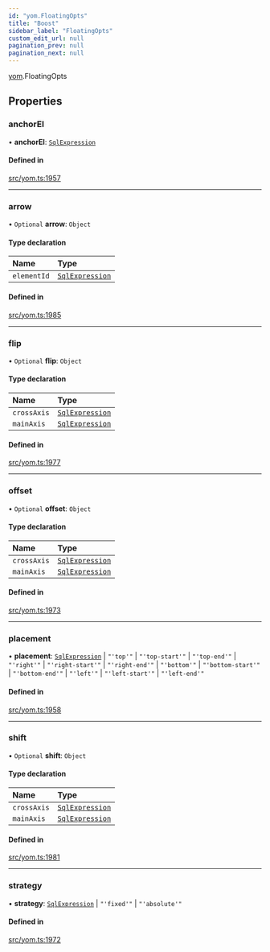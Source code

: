 ```yaml
---
id: "yom.FloatingOpts"
title: "Boost"
sidebar_label: "FloatingOpts"
custom_edit_url: null
pagination_prev: null
pagination_next: null
---
```


[yom](../namespaces/yom.md).FloatingOpts

## Properties

### anchorEl

• **anchorEl**: [`SqlExpression`](../namespaces/yom.md#sqlexpression)

#### Defined in

[src/yom.ts:1957](https://github.com/yolmio/boost/blob/b239488/src/yom.ts#L1957)

___

### arrow

• `Optional` **arrow**: `Object`

#### Type declaration

| Name | Type |
| :------ | :------ |
| `elementId` | [`SqlExpression`](../namespaces/yom.md#sqlexpression) |

#### Defined in

[src/yom.ts:1985](https://github.com/yolmio/boost/blob/b239488/src/yom.ts#L1985)

___

### flip

• `Optional` **flip**: `Object`

#### Type declaration

| Name | Type |
| :------ | :------ |
| `crossAxis` | [`SqlExpression`](../namespaces/yom.md#sqlexpression) |
| `mainAxis` | [`SqlExpression`](../namespaces/yom.md#sqlexpression) |

#### Defined in

[src/yom.ts:1977](https://github.com/yolmio/boost/blob/b239488/src/yom.ts#L1977)

___

### offset

• `Optional` **offset**: `Object`

#### Type declaration

| Name | Type |
| :------ | :------ |
| `crossAxis` | [`SqlExpression`](../namespaces/yom.md#sqlexpression) |
| `mainAxis` | [`SqlExpression`](../namespaces/yom.md#sqlexpression) |

#### Defined in

[src/yom.ts:1973](https://github.com/yolmio/boost/blob/b239488/src/yom.ts#L1973)

___

### placement

• **placement**: [`SqlExpression`](../namespaces/yom.md#sqlexpression) \| ``"'top'"`` \| ``"'top-start'"`` \| ``"'top-end'"`` \| ``"'right'"`` \| ``"'right-start'"`` \| ``"'right-end'"`` \| ``"'bottom'"`` \| ``"'bottom-start'"`` \| ``"'bottom-end'"`` \| ``"'left'"`` \| ``"'left-start'"`` \| ``"'left-end'"``

#### Defined in

[src/yom.ts:1958](https://github.com/yolmio/boost/blob/b239488/src/yom.ts#L1958)

___

### shift

• `Optional` **shift**: `Object`

#### Type declaration

| Name | Type |
| :------ | :------ |
| `crossAxis` | [`SqlExpression`](../namespaces/yom.md#sqlexpression) |
| `mainAxis` | [`SqlExpression`](../namespaces/yom.md#sqlexpression) |

#### Defined in

[src/yom.ts:1981](https://github.com/yolmio/boost/blob/b239488/src/yom.ts#L1981)

___

### strategy

• **strategy**: [`SqlExpression`](../namespaces/yom.md#sqlexpression) \| ``"'fixed'"`` \| ``"'absolute'"``

#### Defined in

[src/yom.ts:1972](https://github.com/yolmio/boost/blob/b239488/src/yom.ts#L1972)
